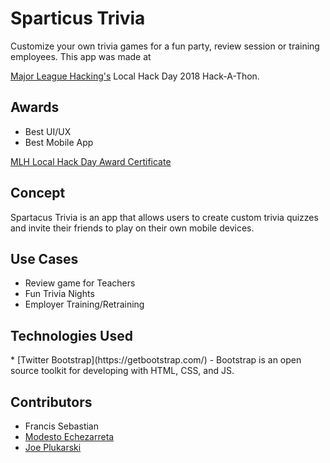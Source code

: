 <h1>Sparticus Trivia</h1>
Customize your own trivia games for a fun party, review session or training employees. This app was made at

[Major League Hacking's](https://mlh.io/) Local Hack Day 2018 Hack-A-Thon.


<h2>Awards</h2>
    <ul>
        <li>Best UI/UX</li>
        <li>Best Mobile App</li>
    </ul>


[MLH Local Hack Day Award Certificate](./assets/MLHCertificate.jpeg)

<h2>Concept</h2>
Spartacus Trivia is an app that allows users to create custom trivia quizzes and invite their friends to play on their own mobile devices.

<h2>Use Cases</h2>
<ul>
    <li>Review game for Teachers</li>
    <li>Fun Trivia Nights</li>
    <li>Employer Training/Retraining</li>
</ul>

<h2>Technologies Used</h2>
* [Twitter Bootstrap](https://getbootstrap.com/) - Bootstrap is an open source toolkit for developing with HTML, CSS, and JS.

<h2>Contributors</h2>

* Francis Sebastian
* [Modesto Echezarreta](https://github.com/mechezarreta3)
* [Joe Plukarski](https://github.com/jplukarski)